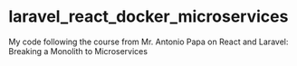# laravel_react_docker_microservices
My code following the course from Mr. Antonio Papa on React and Laravel: Breaking a Monolith to Microservices
